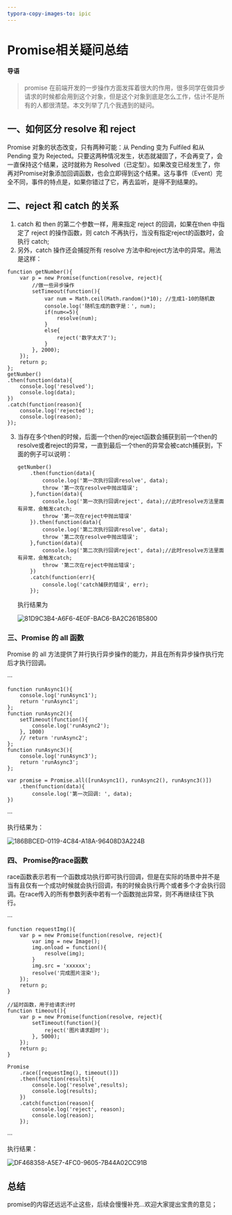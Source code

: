 ```yaml
---
typora-copy-images-to: ipic
---
```


# Promise相关疑问总结
#### 导语
> promise 在前端开发的一步操作方面发挥着很大的作用，很多同学在做异步请求的时候都会用到这个对象，但是这个对象到底是怎么工作，估计不是所有的人都很清楚。本文列举了几个我遇到的疑问。

## 一、如何区分 resolve 和 reject
Promise 对象的状态改变，只有两种可能：从 Pending 变为 Fulfiled 和从 Pending 变为 Rejected。只要这两种情况发生，状态就凝固了，不会再变了，会一直保持这个结果，这时就称为 Resolved（已定型）。如果改变已经发生了，你再对Promise对象添加回调函数，也会立即得到这个结果。这与事件（Event）完全不同，事件的特点是，如果你错过了它，再去监听，是得不到结果的。

## 二、reject 和 catch 的关系
1. catch 和 then 的第二个参数一样，用来指定 reject 的回调，如果在then 中指定了 reject 的操作函数，则 catch 不再执行，当没有指定reject的函数时，会执行 catch;
2. 另外，catch 操作还会捕捉所有 resolve 方法中和reject方法中的异常。用法是这样：


```
function getNumber(){
    var p = new Promise(function(resolve, reject){
        //做一些异步操作
        setTimeout(function(){
            var num = Math.ceil(Math.random()*10); //生成1-10的随机数
            console.log('随机生成的数字是：', num);
            if(num<=5){
                resolve(num);
            }
            else{
                reject('数字太大了');
            }
        }, 2000);
    });
    return p;
};
getNumber()
.then(function(data){
    console.log('resolved');
    console.log(data);
})
.catch(function(reason){
    console.log('rejected');
    console.log(reason);
});
```

3. 当存在多个then的时候，后面一个then的reject函数会捕获到前一个then的resolve或者reject的异常，一直到最后一个then的异常会被catch捕获到，下面的例子可以说明：

   ```
   getNumber()
       .then(function(data){
           console.log('第一次执行回调resolve', data);
           throw '第一次在resolve中抛出错误';
       },function(data){
           console.log('第一次执行回调reject', data);//此时resolve方法里面有异常，会触发catch;
           throw '第一次在reject中抛出错误'
       }).then(function(data){
           console.log('第二次执行回调resolve', data);
           throw '第二次在resolve中抛出错误';
       },function(data){
           console.log('第二次执行回调reject', data);//此时resolve方法里面有异常，会触发catch;
           throw '第二次在reject中抛出错误';
       })
       .catch(function(err){
           console.log('catch捕获的错误', err);
       });
   ```

   执行结果为

   ![81D9C3B4-A6F6-4E0F-BAC6-BA2C261B5800](https://ws2.sinaimg.cn/large/006tNc79ly1fiftvnkjarj30i003w759.jpg)

### 三、Promise 的 all 函数

Promise 的 all 方法提供了并行执行异步操作的能力，并且在所有异步操作执行完后才执行回调。

···

```
function runAsync1(){
    console.log('runAsync1');
    return 'runAsync1';
};
function runAsync2(){
    setTimeout(function(){
        console.log('runAsync2');
    }, 1000)
    // return 'runAsync2';
};
function runAsync3(){
    console.log('runAsync3');
    return 'runAsync3';
};

var promise = Promise.all([runAsync1(), runAsync2(), runAsync3()])
    .then(function(data){
        console.log('第一次回调: ', data);
})
```

···

执行结果为： 

![186BBCED-0119-4C84-A18A-96408D3A224B](https://ws4.sinaimg.cn/large/006tNc79ly1fifueb2f6vj30lw05k3z3.jpg)



### 四、 Promise的race函数

race函数表示若有一个函数成功执行即可执行回调，但是在实际的场景中并不是当有且仅有一个成功时候就会执行回调，有的时候会执行两个或者多个才会执行回调。在race传入的所有参数列表中若有一个函数抛出异常，则不再继续往下执行。

···

```
function requestImg(){
    var p = new Promise(function(resolve, reject){
        var img = new Image();
        img.onload = function(){
            resolve(img);
        }
        img.src = 'xxxxxx';
        resolve('完成图片渲染');
    });
    return p;
}

//延时函数，用于给请求计时
function timeout(){
    var p = new Promise(function(resolve, reject){
        setTimeout(function(){
            reject('图片请求超时');
        }, 5000);
    });
    return p;
}

Promise
    .race([requestImg(), timeout()])
    .then(function(results){
        console.log('resolve',results);
        console.log(results);
    })
    .catch(function(reason){
        console.log('reject', reason);
        console.log(reason);
    });
```

···

执行结果：

![DF468358-A5E7-4FC0-9605-7B44A02CC91B](https://ws1.sinaimg.cn/large/006tNc79ly1fifv0twanzj3050017t8n.jpg)

## 总结

promise的内容还远远不止这些，后续会慢慢补充...欢迎大家提出宝贵的意见；